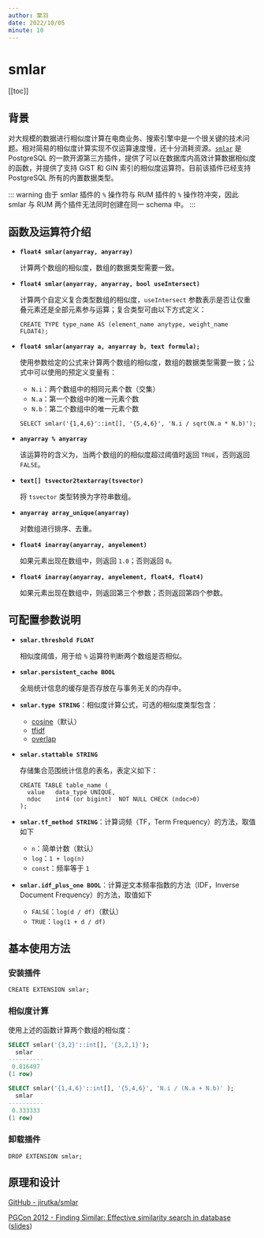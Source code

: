 ```yaml
---
author: 棠羽
date: 2022/10/05
minute: 10
---
```


# smlar

<Badge type="tip" text="V11 / v1.1.28-" vertical="top" />

<ArticleInfo :frontmatter=$frontmatter></ArticleInfo>

[[toc]]

## 背景

对大规模的数据进行相似度计算在电商业务、搜索引擎中是一个很关键的技术问题。相对简易的相似度计算实现不仅运算速度慢，还十分消耗资源。[`smlar`](https://github.com/jirutka/smlar) 是 PostgreSQL 的一款开源第三方插件，提供了可以在数据库内高效计算数据相似度的函数，并提供了支持 GiST 和 GIN 索引的相似度运算符。目前该插件已经支持 PostgreSQL 所有的内置数据类型。

::: warning
由于 smlar 插件的 `%` 操作符与 RUM 插件的 `%` 操作符冲突，因此 smlar 与 RUM 两个插件无法同时创建在同一 schema 中。
:::

## 函数及运算符介绍

- **`float4 smlar(anyarray, anyarray)`**

  计算两个数组的相似度，数组的数据类型需要一致。

- **`float4 smlar(anyarray, anyarray, bool useIntersect)`**

  计算两个自定义复合类型数组的相似度，`useIntersect` 参数表示是否让仅重叠元素还是全部元素参与运算；复合类型可由以下方式定义：

  ```sql:no-line-numbers
  CREATE TYPE type_name AS (element_name anytype, weight_name FLOAT4);
  ```

- **`float4 smlar(anyarray a, anyarray b, text formula);`**

  使用参数给定的公式来计算两个数组的相似度，数组的数据类型需要一致；公式中可以使用的预定义变量有：

  - `N.i`：两个数组中的相同元素个数（交集）
  - `N.a`：第一个数组中的唯一元素个数
  - `N.b`：第二个数组中的唯一元素个数

  ```sql:no-line-numbers
  SELECT smlar('{1,4,6}'::int[], '{5,4,6}', 'N.i / sqrt(N.a * N.b)');
  ```

- **`anyarray % anyarray`**

  该运算符的含义为，当两个数组的的相似度超过阈值时返回 `TRUE`，否则返回 `FALSE`。

- **`text[] tsvector2textarray(tsvector)`**

  将 `tsvector` 类型转换为字符串数组。

- **`anyarray array_unique(anyarray)`**

  对数组进行排序、去重。

- **`float4 inarray(anyarray, anyelement)`**

  如果元素出现在数组中，则返回 `1.0`；否则返回 `0`。

- **`float4 inarray(anyarray, anyelement, float4, float4)`**

  如果元素出现在数组中，则返回第三个参数；否则返回第四个参数。

## 可配置参数说明

- **`smlar.threshold FLOAT`**

  相似度阈值，用于给 `%` 运算符判断两个数组是否相似。

- **`smlar.persistent_cache BOOL`**

  全局统计信息的缓存是否存放在与事务无关的内存中。

- **`smlar.type STRING`**：相似度计算公式，可选的相似度类型包含：

  - [cosine](https://en.wikipedia.org/wiki/Cosine_similarity)（默认）
  - [tfidf](https://zh.wikipedia.org/zh-cn/Tf-idf)
  - [overlap](https://en.wikipedia.org/wiki/Overlap_coefficient)

- **`smlar.stattable STRING`**

  存储集合范围统计信息的表名，表定义如下：

  ```sql:no-line-numbers
  CREATE TABLE table_name (
    value   data_type UNIQUE,
    ndoc    int4 (or bigint)  NOT NULL CHECK (ndoc>0)
  );
  ```

- **`smlar.tf_method STRING`**：计算词频（TF，Term Frequency）的方法，取值如下

  - `n`：简单计数（默认）
  - `log`：`1 + log(n)`
  - `const`：频率等于 `1`

- **`smlar.idf_plus_one BOOL`**：计算逆文本频率指数的方法（IDF，Inverse Document Frequency）的方法，取值如下

  - `FALSE`：`log(d / df)`（默认）
  - `TRUE`：`log(1 + d / df)`

## 基本使用方法

### 安装插件

```sql:no-line-numbers
CREATE EXTENSION smlar;
```

### 相似度计算

使用上述的函数计算两个数组的相似度：

```sql
SELECT smlar('{3,2}'::int[], '{3,2,1}');
  smlar
----------
 0.816497
(1 row)

SELECT smlar('{1,4,6}'::int[], '{5,4,6}', 'N.i / (N.a + N.b)' );
  smlar
----------
 0.333333
(1 row)
```

### 卸载插件

```sql:no-line-numbers
DROP EXTENSION smlar;
```

## 原理和设计

[GitHub - jirutka/smlar](https://github.com/jirutka/smlar)

[PGCon 2012 - Finding Similar: Effective similarity search in database](https://www.pgcon.org/2012/schedule/track/Hacking/443.en.html) ([slides](https://www.pgcon.org/2012/schedule/attachments/252_smlar-2012.pdf))
